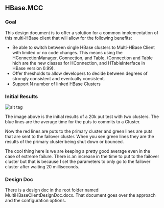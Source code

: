 HBase.MCC
-----------------------------

### GoalThis design document is to offer a solution for a common implementation of this multi-HBase client that will allow for the following benefits:* Be able to switch between single HBase clusters to Multi-HBase Client with limited or no code changes.  This means using the HConnectionManager, Connection, and Table, (Connection and Table hich are the new classes for HConnection, and HTableInterface in HBase version 0.99).* Offer thresholds to allow developers to decide between degrees of strongly consistent and eventually consistent.* Support N number of linked HBase Clusters

### Initial Results

![alt tag](https://raw.githubusercontent.com/tmalaska/HBase.MCC/master/AveragePutTimeWithMultiRestartsAndShutDowns.png)

The image above is the initial results of a 20k put test with two clusters.  The blue lines are the average time for the puts to commits to a Cluster.  Now the red lines are puts to the primary cluster and green lines are puts that are sent to the failover cluster.  When you see green lines they are the results of the primary cluster being shut down or bounced. The cool thing here is we are keeping a pretty good average even in the case of extreme failure.  There is an increase in the time to put to the failover cluster but that is because I set the parameters to only go to the failover cluster after waiting 20 milliseconds.### Design Doc
There is a design doc in the root folder named MultiHBaseClientDesignDoc.docx.  That document goes over the approach and the configuration options.

